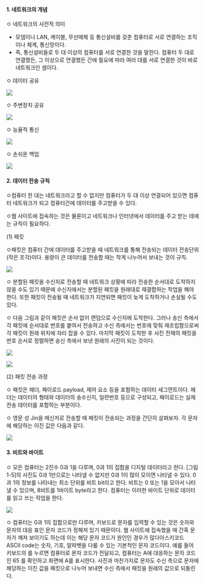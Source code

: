 #### 1. 네트워크의 개념

ㅇ 네트워크의 사전적 의미

- 모뎀이나 LAN, 케이블, 무선매체 등 통신설비를 갖춘 컴퓨터로 서로 연결하는 조직이나 체계, 통신망이다.
- 즉, 통신설비들로 두 대 이상의 컴퓨터를 서로 연결한 것을 말한다. 컴퓨터 두 대로 연결했든, 그 이상으로 연결했든 간에 필요에 따라 여러 대를 서로 연결한 것이 바로 네트워크인 셈이다.

ㅇ 데이터 공유

![](https://blog.kakaocdn.net/dn/53udh/btqDDwz547Z/0VslDkiMAevntexLx7u1QK/img.png)

ㅇ 주변장치 공유

![](https://blog.kakaocdn.net/dn/DptEq/btqDCY4HM4K/0ZAClt3Rhw51BKqB93OMck/img.png)

ㅇ 능율적 통신

![](https://blog.kakaocdn.net/dn/k2uis/btqDzCV5wLD/iveS7u2NuPXNuMvcxY3OgK/img.png)

ㅇ 손쉬운 백업

![](https://blog.kakaocdn.net/dn/27I0d/btqDCYXXrsB/R9vDTW2sbOsT050TxvH9w1/img.png)

#### 2. 데이터 전송 규칙

ㅇ컴퓨터 한 대는 네트워크라고 할 수 없지만 컴퓨터가 두 대 이상 연결되어 있으면 컴퓨터 네트워크가 되고 컴퓨터간에 데이터를 주고받을 수 있다.

ㅇ웹 사이트에 접속하는 것은 물론이고 네트워크나 인터넷에서 데이터를 주고 받는 데에는 규칙이 필요하다.

(1) 패킷

ㅇ패킷은 컴퓨터 간에 데이터를 주고받을 때 네트워크를 통해 전송되는 데이터 전송단위(작은 조각)이다. 용량이 큰 데이터를 전송할 때는 작게 나누어서 보내는 것이 규칙.

![](https://blog.kakaocdn.net/dn/bzrbdE/btqDzC2P1pM/u0MvQtCziOGUZMS5aQISZK/img.png)

ㅇ 분할된 패킷을 수신지로 전송할 때 네트워크 상황에 따라 전송한 순서대로 도착하지 않을 수도 있기 때문에 수신지에서는 분할된 패킷을 원래대로 재결합하는 작업을 해야 한다. 또한 패킷이 전송될 때 네트워크가 지연되면 패킷이 늦게 도착하거나 손실될 수도 있다.

ㅇ 다음 그림과 같이 패킷은 순서 없이 랜덤으로 수신지에 도착한다. 그러나 송신 측에서 각 패킷에 순서대로 번호를 붙여서 전송하고 수신 측에서는 번호에 맞춰 재조립함으로써 각 패킷이 원래 위치에 자리 잡을 수 있다. 마지막 패킷이 도착한 후 사진 전체의 패킷을 번호 순서로 정렬하면 송신 측에서 보낸 원래의 사진이 되는 것이다.

![](https://blog.kakaocdn.net/dn/oOrpR/btqDCYp7LXX/heMsYDGVDmLVNhakH554Tk/img.png)

![](https://blog.kakaocdn.net/dn/Oa989/btqDzEGsMqf/UtVfBXfdnfB0565dF6wle0/img.png)

(2) 패킷 전송 과정

ㅇ 패킷은 헤더, 페이로드 payload, 제어 요소 등을 포함하는 데이터 세그먼트이다. 헤더는 데이터의 형태와 데이터의 송수신지, 일련번호 등으로 구성되고, 페이로드는 실제 전송 데이터를 포함하는 부분이다.

ㅇ 영문 성 Jin을 메신저로 전송할 때 패킷이 전송되는 과정을 간단히 살펴보자. 각 문자에 해당하는 이진 값은 다음과 같다.

![](https://blog.kakaocdn.net/dn/r8ZkY/btqDzDAIevk/m0yCdOiK2lFOqCOmWOliw1/img.png)

#### 3. 비트와 바이트

ㅇ 모든 컴퓨터는 2진수 0과 1을 다루며, 0과 1의 집합을 디지털 데이터라고 한다. [그림 1-5]의 사진도 0과 1만으로는 나타낼 수 없지만 0과 1이 많이 모이면 나타낼 수 있다. 0과 1의 정보를 나타내는 최소 단위를 비트 bit라고 한다. 비트는 0 또는 1을 모아서 나타낼 수 있으며, 8비트를 1바이트 byte라고 한다. 컴퓨터는 이러한 바이트 단위로 데이터를 읽고 쓰는 작업을 한다.

![](https://blog.kakaocdn.net/dn/1qZaY/btqDyNDNsRM/IpmsJGlDb2tRKotLzxx4YK/img.png)

ㅇ 컴퓨터는 0과 1의 집합으로만 다루며, 키보드로 문자를 입력할 수 있는 것은 숫자와 문자의 대응 표인 문자 코드가 정해져 있기 때문이다. 웹 사이트에 접속했을 때 간혹 문자가 깨져 보이기도 하는데 이는 해당 문자 코드가 원인인 경우가 많다아스키코드 ASCII code는 숫자, 기호, 알파벳을 다룰 수 있는 기본적인 문자 코드이다. 예를 들어 키보드의 를 누르면 컴퓨터로 문자 코드가 전달되고, 컴퓨터는 A에 대응하는 문자 코드인 65 를 확인하고 화면에 A를 표시한다. 사진과 마찬가지로 문자도 수신 측으로 문자에 해당하는 이진 값을 패킷으로 나누어 보내면 수신 측에서 패킷을 원래의 값으로 되돌린다.
